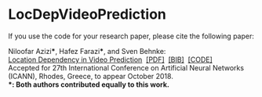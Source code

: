 # LocDepVideoPrediction

If you use the code for your research paper, please cite the following paper:
<p>
  Niloofar Azizi<b>*</b>, Hafez Farazi<b>*</b>, and Sven Behnke:<br>
  <a href="http://www.ais.uni-bonn.de/~hfarazi/papers/LocDep.pdf"><u>Location Dependency in Video Prediction</u></a>&nbsp;
  <a href="http://www.ais.uni-bonn.de/~hfarazi/papers/LocDep.pdf">[PDF]</a>&nbsp;
  <a href="http://www.ais.uni-bonn.de/~hfarazi/papers/LocDep.bib">[BIB]</a>&nbsp;
  <a href="https://github.com/AIS-Bonn/LocDepVideoPrediction">[CODE]</a><br>
  Accepted for 27th International Conference on Artificial Neural Networks (ICANN), Rhodes, Greece, to appear October 2018.<br><b> *: Both authors contributed equally to this work.</b><br>
</p>
